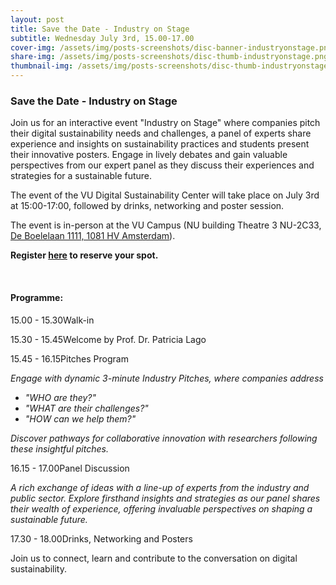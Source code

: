 ```yaml
---
layout: post
title: Save the Date - Industry on Stage
subtitle: Wednesday July 3rd, 15.00-17.00
cover-img: /assets/img/posts-screenshots/disc-banner-industryonstage.png
share-img: /assets/img/posts-screenshots/disc-thumb-industryonstage.png
thumbnail-img: /assets/img/posts-screenshots/disc-thumb-industryonstage.png
---
```

### Save the Date - Industry on Stage

Join us for an interactive event "Industry on Stage" where companies pitch their digital sustainability needs and challenges, a panel of experts share experience and insights on sustainability practices and students present their innovative posters. Engage in lively debates and gain valuable perspectives from our expert panel as they discuss their experiences and strategies for a sustainable future. 

<!-- Don't miss this opportunity to network, learn, and contribute to the conversation on digital sustainability. -->

The event of the VU Digital Sustainability Center will take place on July 3rd at 15:00-17:00, followed by drinks, networking and poster session. 

The event is in-person at the VU Campus (NU building Theatre 3 NU-2C33, <a target="blank" href="https://goo.gl/maps/E2MT4ZGRFYyGSPwu9">De Boelelaan 1111, 1081 HV Amsterdam</a>).

**Register [here](https://docs.google.com/forms/d/12BH5bYNMGBaTtS3XGGJUgF9BIFll1tzqaTRaDycMLUs/viewform
) to reserve your spot.** 
<!-- Registration to reserve your ticket now.  -->
<!-- Reserve now your ticket via <a target="blank" href="https://www.eventbrite.nl/e/launch-event-disc-digital-sustainability-center-tickets-482442206627?aff=ebdssbdestsearch&keep_tld=1">Eventbrite</a>. -->

<br />

#### Programme:

<span class="launch-event-schedule">15.00 - 15.30</span><span>Walk-in</span>

<span class="launch-event-schedule">15.30 - 15.45</span>Welcome by Prof. Dr. Patricia Lago

<span class="launch-event-schedule">15.45 - 16.15</span>Pitches Program

*Engage with dynamic 3-minute Industry Pitches, where companies address*

 - *"WHO are they?"*
 - *"WHAT are their challenges?"* 
 - *"HOW can we help them?"*

*Discover pathways for collaborative innovation with researchers following these insightful pitches.*

<span class="launch-event-schedule">16.15 - 17.00</span>Panel Discussion

*A rich exchange of ideas with a line-up of experts from the industry and public sector. Explore firsthand insights and strategies as our panel shares their wealth of experience, offering invaluable perspectives on shaping a sustainable future.*

<span class="launch-event-schedule">17.30 - 18.00</span>Drinks, Networking and Posters


Join us to connect, learn and contribute to the conversation on digital sustainability. 